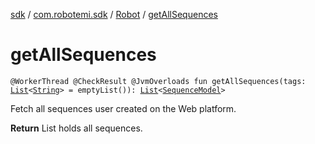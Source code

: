 [sdk](../../index.md) / [com.robotemi.sdk](../index.md) / [Robot](index.md) / [getAllSequences](./get-all-sequences.md)

# getAllSequences

`@WorkerThread @CheckResult @JvmOverloads fun getAllSequences(tags: `[`List`](https://kotlinlang.org/api/latest/jvm/stdlib/kotlin.collections/-list/index.html)`<`[`String`](https://kotlinlang.org/api/latest/jvm/stdlib/kotlin/-string/index.html)`> = emptyList()): `[`List`](https://kotlinlang.org/api/latest/jvm/stdlib/kotlin.collections/-list/index.html)`<`[`SequenceModel`](../../com.robotemi.sdk.sequence/-sequence-model/index.md)`>`

Fetch all sequences user created on the Web platform.

**Return**
List holds all sequences.

